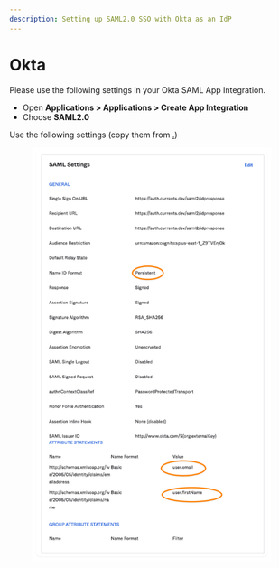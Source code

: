 ```yaml
---
description: Setting up SAML2.0 SSO with Okta as an IdP
---
```


# Okta

Please use the following settings in your Okta SAML App Integration.&#x20;

* Open **Applications > Applications > Create App Integration**
* Choose **SAML2.0**&#x20;

Use the following settings (copy them from [.](./ "mention"))

<figure><img src="../../.gitbook/assets/currents-2023-02-18-02.10.46@2x.png" alt=""><figcaption></figcaption></figure>
